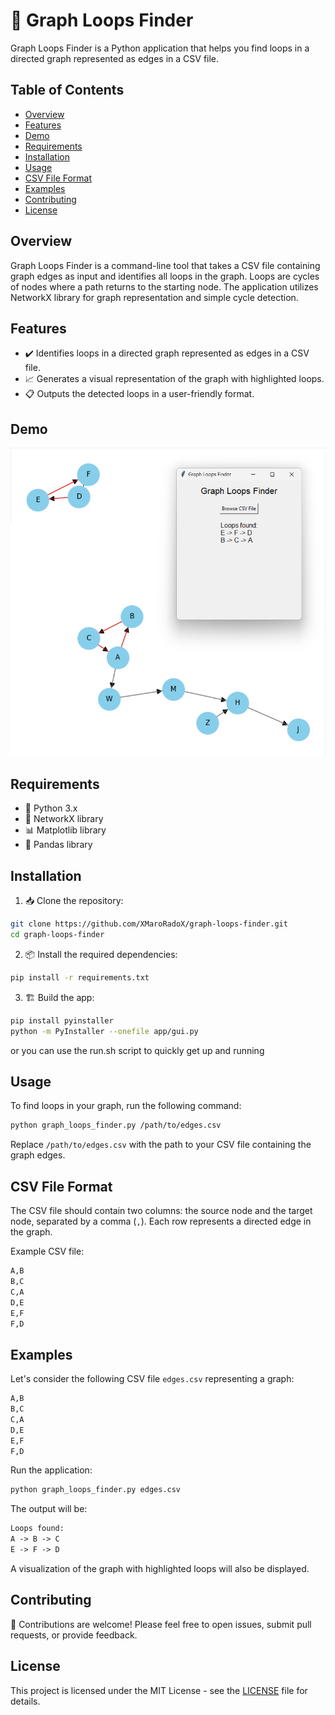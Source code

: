 # 🔄 Graph Loops Finder

Graph Loops Finder is a Python application that helps you find loops in a directed graph represented as edges in a CSV file.

## Table of Contents

- [Overview](#overview)
- [Features](#features)
- [Demo](#demo)
- [Requirements](#requirements)
- [Installation](#installation)
- [Usage](#usage)
- [CSV File Format](#csv-file-format)
- [Examples](#examples)
- [Contributing](#contributing)
- [License](#license)

## Overview

Graph Loops Finder is a command-line tool that takes a CSV file containing graph edges as input and identifies all loops in the graph. Loops are cycles of nodes where a path returns to the starting node. The application utilizes NetworkX library for graph representation and simple cycle detection.

## Features

- ✔️ Identifies loops in a directed graph represented as edges in a CSV file.
- 📈 Generates a visual representation of the graph with highlighted loops.
- 📋 Outputs the detected loops in a user-friendly format.

## Demo

![Demo](demo/DEMO.png)

## Requirements

- 🐍 Python 3.x
- 🔗 NetworkX library
- 📊 Matplotlib library
- 🐼 Pandas library

## Installation

1. 📥 Clone the repository:

```bash
git clone https://github.com/XMaroRadoX/graph-loops-finder.git
cd graph-loops-finder

```

2. 📦 Install the required dependencies:

```bash
pip install -r requirements.txt

```

3. 🏗️ Build the app:

```bash
pip install pyinstaller
python -m PyInstaller --onefile app/gui.py

```

or you can use the run.sh script to quickly get up and running

## Usage

To find loops in your graph, run the following command:

```bash
python graph_loops_finder.py /path/to/edges.csv

```

Replace `/path/to/edges.csv` with the path to your CSV file containing the graph edges.

## CSV File Format

The CSV file should contain two columns: the source node and the target node, separated by a comma (`,`). Each row represents a directed edge in the graph.

Example CSV file:

```sh
A,B
B,C
C,A
D,E
E,F
F,D

```

## Examples

Let's consider the following CSV file `edges.csv` representing a graph:

```sh
A,B
B,C
C,A
D,E
E,F
F,D

```

Run the application:

```bash
python graph_loops_finder.py edges.csv

```

The output will be:

```html
Loops found:
A -> B -> C
E -> F -> D

```

A visualization of the graph with highlighted loops will also be displayed.

## Contributing

🤝 Contributions are welcome! Please feel free to open issues, submit pull requests, or provide feedback.

## License

This project is licensed under the MIT License - see the [LICENSE](LICENSE) file for details.
